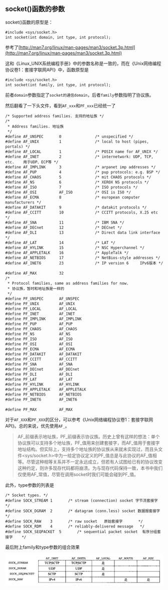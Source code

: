 ## socket()函数的参数

socket()函数的原型是：

```
#include <sys/socket.h>
int socket(int domain, int type, int protocol);
```

参考了[http://man7.org/linux/man-pages/man3/socket.3p.html](http://man7.org/linux/man-pages/man3/socket.3p.html)

这和《Linux_UNIX系统编程手册》中的参数名称是一致的，而在《Unix网络编程协议卷1：套接字联网API》中，函数原型是

```
#include <sys/socket.h>
int socket(int family, int type, int protocol);
```

前者`domain`参数指定了`socket的通信domain`，后者`family`参数指明了协议族。

然后翻看了一下头文件，看到`AF_xxx`和`PF_xxx`已经统一了

```
/* Supported address families. 支持的地址族 */
/*
 * Address families. 地址族
 */
#define AF_UNSPEC       0               /* unspecified */
#define AF_UNIX         1               /* local to host (pipes, portals) */
#define AF_LOCAL        1               /* POSIX name for AF_UNIX */
#define AF_INET         2               /* internetwork: UDP, TCP, etc.    用于UDP、ECP等 */
#define AF_IMPLINK      3               /* arpanet imp addresses */
#define AF_PUP          4               /* pup protocols: e.g. BSP */
#define AF_CHAOS        5               /* mit CHAOS protocols */
#define AF_NS           6               /* XEROX NS protocols */
#define AF_ISO          7               /* ISO protocols */
#define AF_OSI          AF_ISO          /* OSI is ISO */
#define AF_ECMA         8               /* european computer manufacturers */
#define AF_DATAKIT      9               /* datakit protocols */
#define AF_CCITT        10              /* CCITT protocols, X.25 etc */
#define AF_SNA          11              /* IBM SNA */
#define AF_DECnet       12              /* DECnet */
#define AF_DLI          13              /* Direct data link interface */
#define AF_LAT          14              /* LAT */
#define AF_HYLINK       15              /* NSC Hyperchannel */
#define AF_APPLETALK    16              /* AppleTalk */
#define AF_NETBIOS      17              /* NetBios-style addresses */
#define AF_INET6        23              /* IP version 6     IPv6版本 */

#define AF_MAX          32
/*
 * Protocol families, same as address families for now.
 * 协议族，暂时和地址族是一样的
 */
#define PF_UNSPEC       AF_UNSPEC
#define PF_UNIX         AF_UNIX
#define PF_LOCAL        AF_LOCAL
#define PF_INET         AF_INET
#define PF_IMPLINK      AF_IMPLINK
#define PF_PUP          AF_PUP
#define PF_CHAOS        AF_CHAOS
#define PF_NS           AF_NS
#define PF_ISO          AF_ISO
#define PF_OSI          AF_OSI
#define PF_ECMA         AF_ECMA
#define PF_DATAKIT      AF_DATAKIT
#define PF_CCITT        AF_CCITT
#define PF_SNA          AF_SNA
#define PF_DECnet       AF_DECnet
#define PF_DLI          AF_DLI
#define PF_LAT          AF_LAT
#define PF_HYLINK       AF_HYLINK
#define PF_APPLETALK    AF_APPLETALK
#define PF_NETBIOS      AF_NETBIOS
#define PF_INET6        AF_INET6

#define PF_MAX          AF_MAX
```

对于`AF_XXX`和`PF_XXX`的区分，可以参考《Unix网络编程协议卷1：套接字联网API》。总的来说，优先使用`AF_`。

> AF\_前缀表示地址族，PF\_前缀表示协议族。历史上曾有这样的想法：单个协议族可以支持多个地址族，PF\_值用来创建套接字，而AF\_值用于套接字地址结构。但实际上，支持多个地址族的协议族从来就未实现过，而且头文件<sys/socket.h>中为一给定协议定义的PF\_值总是与此协议的AF\_值相等。尽管这种相等关系并不一定永远成立，但若有人试图给已有的协议改变这种约定，则许多现存代码都将崩溃。为与现存代码保持一致，本书中我们仅使用AF\_常值，尽管在调用socket时我们可能会碰到PF\_值。

此外，type参数的列表是

```
/* Socket types. */
#define SOCK_STREAM	1		/* stream (connection) socket 字节流套接字	*/
#define SOCK_DGRAM	2		/* datagram (conn.less) socket 数据报套接字	*/
#define SOCK_RAW	3		/* raw socket	原始套接字		*/
#define SOCK_RDM	4		/* reliably-delivered message	*/
#define SOCK_SEQPACKET	5		/* sequential packet socket  有序分组套接字	*/
```

最后附上family和type参数的组合效果

![](../images/source-code-002.png)
